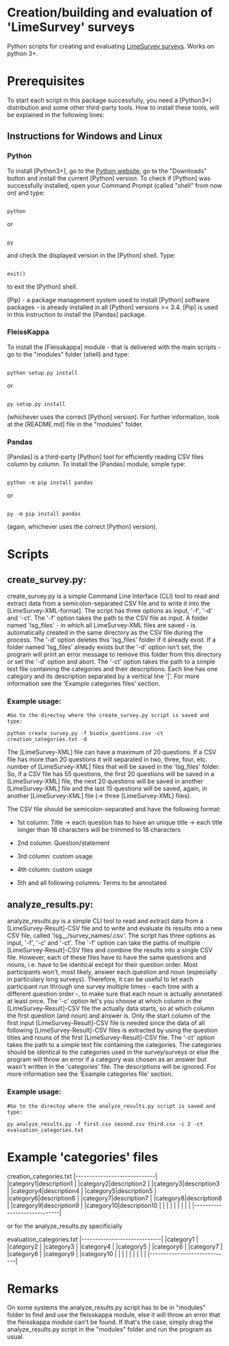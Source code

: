 # Creation/building and evaluation of 'LimeSurvey' surveys

Python scripts for creating and evaluating [LimeSurvey surveys](https://www.limesurvey.org/). Works on python 3+.




# Prerequisites

To start each script in this package successfully, you need a [Python3+] distribution and some other third-party tools.
How to install these tools, will be explained in the following lines:

## Instructions for Windows and Linux

### Python

To install [Python3+], go to the [Python website](https://www.python.org/), go to the "Downloads" button and install
the current [Python] version.
To check if [Python] was successfully installed, open your Command Prompt (called "shell" from now on) and type:

```shell

python
```

or

```shell

py
```

and check the displayed version in the [Python] shell. Type:

```shell

exit()
```

to exit the [Python] shell.

[Pip] - a package management system used to install [Python] software packages - is already installed in all [Python] versions >= 3.4.
[Pip] is used in this instruction to install the [Pandas] package.


### FleissKappa

To install the [Fleisskappa] module - that is delivered with the main scripts - go to the "modules" folder (shell) and type:

```shell

python setup.py install
```

or

```shell

py setup.py install
```

(whichever uses the correct [Python] version). For further information, look at the [README.md] file in the "modules" folder.


### Pandas

[Pandas] is a third-party [Python] tool for efficiently reading CSV files column by column. To install the [Pandas] module, simple type:

```shell

python -m pip install pandas
```

or

```shell

py -m pip install pandas
```

(again, whichever uses the correct [Python] version).





# Scripts

## create_survey.py:

create_survey.py is a simple Command Line Interface (CLI) tool to read and extract data from a semicolon-separated CSV file and to
write it into the [LimeSurvey-XML-format]. The script has three options as input, '-f', '-d' and '-ct'. The '-f' option takes the path
to the CSV file as input. A folder named 'lsg_files' - in which all LimeSurvey-XML files are saved - is automatically created in
the same directory as the CSV file during the process. The '-d' option deletes this 'lsg_files' folder if it already exist. If a
folder named 'lsg_files' already exists but the '-d' option isn't set, the program will print an error message to remove this folder
from this directory or set the '-d' option and abort. The '-ct' option takes the path to a simple text file containing the categories
and their descriptions. Each line has one category and its description separated by a vertical line '|'. For more information see
the 'Example categories files' section.

### Example usage:

```shell
#Go to the directoy where the create_survey.py script is saved and type:

python create_survey.py -f biodiv_questions.csv -ct creation_categories.txt -d
```

The [LimeSurvey-XML] file can have a maximum of 20 questions. If a CSV file has more than 20 questions it will separated in two, three,
four, etc. number of [LimeSurvey-XML] files that will be saved in the 'lsg_files' folder. So, if a CSV file has 55 questions, the first
20 questions will be saved in a [LimeSurvey-XML] file, the next 20 questions will be saved in another [LimeSurvey-XML] file and the last
15 questions will be saved, again, in another [LimeSurvey-XML] file (-> three [LimeSurvey-XML] files).

The CSV file should be semicolon-separated and have the following format:

- 1st column: Title
    -> each question has to have an unique title
    -> each title longer than 18 characters will be trimmed to 18 characters

- 2nd column: Question/statement

- 3rd column: custom usage

- 4th column: custom usage

- 5th and all following columns: Terms to be annotated


## analyze_results.py:

analyze_results.py is a simple CLI tool to read and extract data from a [LimeSurvey-Result]-CSV file and to write and evaluate its
results into a new CSV file, called 'lsg__/survey_names/.csv'. The script has three options as input, '-f', '-c' and '-ct'. The '-f' option
can take the paths of multiple [LimeSurvey-Result]-CSV files and combine the results into a single CSV file. However, each of these
files have to have the same questions and nouns, i.e. have to be identical except for their question order. Most participants won't, most likely, answer each question and noun (especially in particulary long surveys). Therefore, it can be useful to let each participant
run through one survey multiple times - each time with a different question order -, to make sure that each noun is actually annotated
at least once. The '-c' option let's you choose at which column in the [LimeSurvey-Result]-CSV file the actually data starts, so at which
column the first question (and noun) and answer is. Only the start column of the first input [LimeSurvey-Result]-CSV file is needed since
the data of all following [LimeSurvey-Result]-CSV files is extracted by using the question titles and nouns of the first
[LimeSurvey-Result]-CSV file. The '-ct' option takes the path to a simple text file containing the categories. The categories should be
identical to the categories used in the survey/surveys or else the program will throw an error if a category was chosen as an answer but
wasn't written in the 'categories' file. The descriptions will be ignored. For more information see the 'Example categories file' section.


### Example usage:

```shell
#Go to the directoy where the analyze_results.py script is saved and type:

py analyze_results.py -f first.csv second.csv third.csv -c 2 -ct evaluation_categories.txt
```




# Example 'categories' files

creation_categories.txt
|-----------------------------|
|category1|description1       |
|category2|description2       |
|category3|description3       |
|category4|description4       |
|category5|description5       |
|category6|description6       |
|category7|description7       |
|category8|description8       |
|category9|description9       |
|category10|description10     |
|                             |
|                             |
|                             |
|                             |
|-----------------------------|

or for the analyze_results.py specificially

evaluation_categories.txt
|-----------------------------|
|category1                    |
|category2                    |
|category3                    |
|category4                    |
|category5                    |
|category6                    |
|category7                    |
|category8                    |
|category9                    |
|category10                   |
|                             |
|                             |
|                             |
|                             |
|-----------------------------|




# Remarks

On some systems the analyze_results.py script has to be in "modules" folder to find and use the fleisskappa module, else it will throw
an error that the fleisskappa module can't be found. If that's the case, simply drag the analyze_results.py script in the "modules" folder
and run the program as usual.
